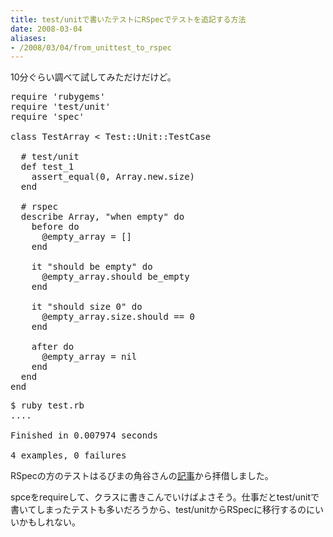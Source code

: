```yaml
---
title: test/unitで書いたテストにRSpecでテストを追記する方法
date: 2008-03-04
aliases:
- /2008/03/04/from_unittest_to_rspec
---
```

10分ぐらい調べて試してみただけだけど。

<pre lang="ruby">
require 'rubygems'
require 'test/unit'
require 'spec'

class TestArray < Test::Unit::TestCase

  # test/unit
  def test_1
    assert_equal(0, Array.new.size)
  end

  # rspec
  describe Array, "when empty" do
    before do
      @empty_array = []
    end

    it "should be empty" do
      @empty_array.should be_empty
    end

    it "should size 0" do
      @empty_array.size.should == 0
    end

    after do
      @empty_array = nil
    end
  end
end
</pre>

<pre lang="bash">
$ ruby test.rb
....

Finished in 0.007974 seconds

4 examples, 0 failures
</pre>

RSpecの方のテストはるびまの角谷さんの<a href="http://jp.rubyist.net/magazine/?0021-Rspec">記事</a>から拝借しました。

spceをrequireして、クラスに書きこんでいけばよさそう。仕事だとtest/unitで書いてしまったテストも多いだろうから、test/unitからRSpecに移行するのにいいかもしれない。
